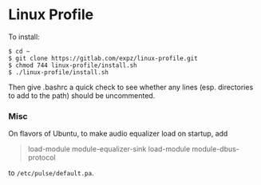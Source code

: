 # Linux Profile

To install:

```
$ cd ~
$ git clone https://gitlab.com/expz/linux-profile.git
$ chmod 744 linux-profile/install.sh
$ ./linux-profile/install.sh
```

Then give .bashrc a quick check to see whether any lines (esp. directories to add to the path) should be uncommented.

### Misc

On flavors of Ubuntu, to make audio equalizer load on startup, add

> load-module module-equalizer-sink
> load-module module-dbus-protocol

to `/etc/pulse/default.pa`.
